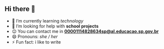 ## Hi there 👋

- 🌱 I’m currently learning _technology_
- 🤔 I’m looking for help with **school projects**
- 😉 You can contact me in **00001114828634sp@al.educacao.sp.gov.br**
- 😄 Pronouns: _she / her_
- ⚡ Fun fact: i like to write
